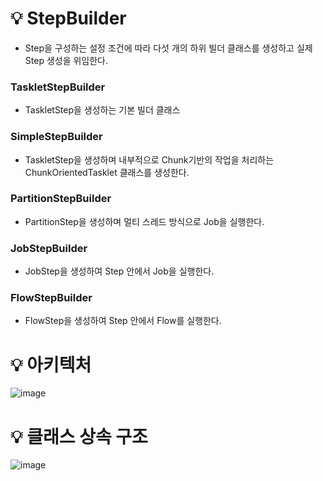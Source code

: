 # 💡 StepBuilder

- Step을 구성하는 설정 조건에 따라 다섯 개의 하위 빌더 클래스를 생성하고 실제 Step 생성을 위임한다.

### TaskletStepBuilder

- TaskletStep을 생성하는 기본 빌더 클래스

 ### SimpleStepBuilder

- TaskletStep을 생성하며 내부적으로 Chunk기반의 작업을 처리하는 ChunkOrientedTasklet 클래스를 생성한다.

### PartitionStepBuilder

- PartitionStep을 생성하며 멀티 스레드 방식으로 Job을 실행한다.

### JobStepBuilder

- JobStep을 생성하여 Step 안에서 Job을 실행한다.

### FlowStepBuilder

- FlowStep을 생성하여 Step 안에서 Flow를 실행한다.

# 💡 아키텍처

![image](https://github.com/user-attachments/assets/b50b5ef6-ee72-4e5f-b0ca-410de88afa5c)

# 💡 클래스 상속 구조

![image](https://github.com/user-attachments/assets/0518ea3c-7ce8-4472-9c39-78dd1d1aa12c)

